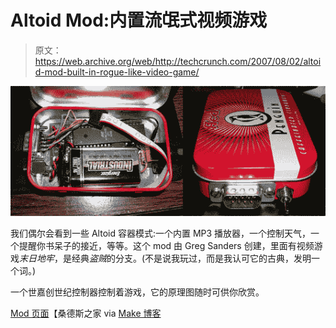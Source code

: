 # Altoid Mod:内置流氓式视频游戏

> 原文：<https://web.archive.org/web/http://techcrunch.com/2007/08/02/altoid-mod-built-in-rogue-like-video-game/>

[![tindungeons.jpg](img/4e8c2198caa221ae749e847d1df3a8ae.png)](https://web.archive.org/web/20140412115402/http://tctechcrunch2011.files.wordpress.com/2007/08/tindungeons.jpg "tindungeons.jpg")

我们偶尔会看到一些 Altoid 容器模式:一个内置 MP3 播放器，一个控制天气，一个提醒你书呆子的接近，等等。这个 mod 由 Greg Sanders 创建，里面有视频游戏*末日地牢*，是经典*盗贼*的分支。(不是说我玩过，而是我认可它的古典，发明一个词。)

一个世嘉创世纪控制器控制着游戏，它的原理图随时可供你欣赏。

[Mod 页面](https://web.archive.org/web/20140412115402/http://instruct1.cit.cornell.edu/courses/ee476/FinalProjects/s2005/gts7/index.html)【桑德斯之家 via [Make 博客](https://web.archive.org/web/20140412115402/http://www.makezine.com/blog/archive/2007/08/dungeons_of_doom_by_greg.html?CMP=OTC-0D6B48984890)